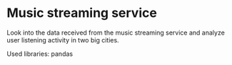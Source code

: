 # Music streaming service

Look into the data received from the music streaming service and analyze user listening activity in two big cities.

Used libraries: pandas
